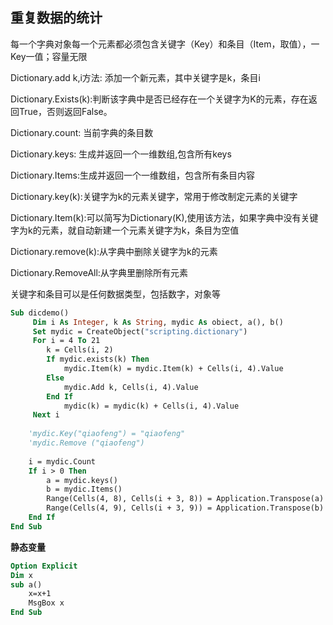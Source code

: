 ## 重复数据的统计

每一个字典对象每一个元素都必须包含关键字（Key）和条目（Item，取值），一Key一值；容量无限

Dictionary.add k,i方法: 添加一个新元素，其中关键字是k，条目i

Dictionary.Exists(k):判断该字典中是否已经存在一个关键字为K的元素，存在返回True，否则返回False。

Dictionary.count: 当前字典的条目数

Dictionary.keys: 生成并返回一个一维数组,包含所有keys

Dictionary.Items:生成并返回一个一维数组，包含所有条目内容

Dictionary.key(k):关键字为k的元素关键字，常用于修改制定元素的关键字

Dictionary.Item(k):可以简写为Dictionary(K),使用该方法，如果字典中没有关键字为k的元素，就自动新建一个元素关键字为k，条目为空值

Dictionary.remove(k):从字典中删除关键字为k的元素

Dictionary.RemoveAll:从字典里删除所有元素

关键字和条目可以是任何数据类型，包括数字，对象等

```vb
Sub dicdemo()
     Dim i As Integer, k As String, mydic As obiect, a(), b()
     Set mydic = CreateObject("scripting.dictionary")
     For i = 4 To 21
        k = Cells(i, 2)
        If mydic.exists(k) Then
            mydic.Item(k) = mydic.Item(k) + Cells(i, 4).Value
        Else
            mydic.Add k, Cells(i, 4).Value
        End If
            mydic(k) = mydic(k) + Cells(i, 4).Value
     Next i
     
    'mydic.Key("qiaofeng") = "qiaofeng"
    'mydic.Remove ("qiaofeng")
    
    i = mydic.Count
    If i > 0 Then
        a = mydic.keys()
        b = mydic.Items()
        Range(Cells(4, 8), Cells(i + 3, 8)) = Application.Transpose(a)
        Range(Cells(4, 9), Cells(i + 3, 9)) = Application.Transpose(b)
    End If
End Sub

```

**静态变量**

```vb
Option Explicit
Dim x
sub a()
	x=x+1
    MsgBox x
End Sub    
```

